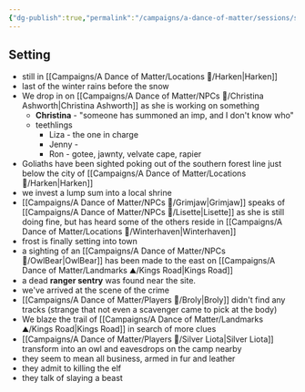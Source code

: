 ```yaml
---
{"dg-publish":true,"permalink":"/campaigns/a-dance-of-matter/sessions/session-1010/"}
---
```



## Setting
- still in [[Campaigns/A Dance of Matter/Locations 📌/Harken\|Harken]]
- last of the winter rains before the snow
- We drop in on [[Campaigns/A Dance of Matter/NPCs 🤖/Christina Ashworth\|Christina Ashworth]] as she is working on something
	- **Christina** - "someone has summoned an imp, and I don't know who"
	- teethlings
		- Liza - the one in charge
		- Jenny - 
		- Ron - gotee, jawnty, velvate cape, rapier 
- Goliaths have been sighted poking out of the southern forest line just below the city of [[Campaigns/A Dance of Matter/Locations 📌/Harken\|Harken]]
- we invest a lump sum into a local shrine
- [[Campaigns/A Dance of Matter/NPCs 🤖/Grimjaw\|Grimjaw]] speaks of [[Campaigns/A Dance of Matter/NPCs 🤖/Lisette\|Lisette]] as she is still doing fine, but has heard some of the others reside in [[Campaigns/A Dance of Matter/Locations 📌/Winterhaven\|Winterhaven]]
- frost is finally setting into town
- a sighting of an [[Campaigns/A Dance of Matter/NPCs 🤖/OwlBear\|OwlBear]] has been made to the east on [[Campaigns/A Dance of Matter/Landmarks ⛰/Kings Road\|Kings Road]]
- a dead  **ranger sentry** was found near the site.
- we've arrived at the scene of the crime
- [[Campaigns/A Dance of Matter/Players 👤/Broly\|Broly]] didn't find any tracks (strange that not even a scavenger came to pick at the body)
- We blaze the trail of [[Campaigns/A Dance of Matter/Landmarks ⛰/Kings Road\|Kings Road]] in search of more clues
- [[Campaigns/A Dance of Matter/Players 👤/Silver Liota\|Silver Liota]] transform into an owl and eavesdrops on the camp nearby
- they seem to mean all business, armed in fur and leather
- they admit to killing the elf 
- they talk of slaying a beast